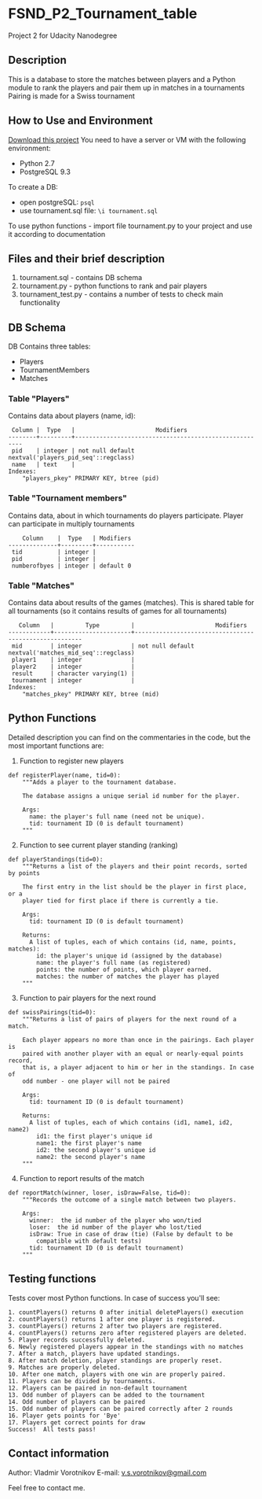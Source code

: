 # FSND_P2_Tournament_table
Project 2 for Udacity Nanodegree

## Description

This is a database to store the matches between players and a Python module to rank the players and pair them up in matches in a tournaments
Pairing is made for a Swiss tournament

## How to Use and Environment

[Download this project](https://github.com/TrueZarathustra/FSND_P2_Tournament_table)
You need to have a server or VM with the following environment:
  - Python 2.7
  - PostgreSQL 9.3

To create a DB:
 - open postgreSQL:
 ```psql```
 - use tournament.sql file:
 ```\i tournament.sql```

To use python functions - import file tournament.py to your project and use it according to documentation

## Files and their brief description
1. tournament.sql - contains DB schema
2. tournament.py - python functions to rank and pair players
3. tournament_test.py - contains a number of tests to check main functionality

## DB Schema

DB Contains three tables:
  - Players
  - TournamentMembers
  - Matches

### Table "Players"
Contains data about players (name, id):

```
 Column |  Type   |                       Modifiers
--------+---------+-------------------------------------------------------
 pid    | integer | not null default nextval('players_pid_seq'::regclass)
 name   | text    |
Indexes:
    "players_pkey" PRIMARY KEY, btree (pid)
```

### Table "Tournament members"
Contains data, about in which tournaments do players participate. 
Player can participate in multiply tournaments
```
    Column    |  Type   | Modifiers
--------------+---------+-----------
 tid          | integer |
 pid          | integer |
 numberofbyes | integer | default 0
```

### Table "Matches"
Contains data about results of the games (matches). 
This is shared table for all tournaments (so it contains results of games for all tournaments)
```
   Column   |         Type         |                       Modifiers
------------+----------------------+-------------------------------------------------------
 mid        | integer              | not null default nextval('matches_mid_seq'::regclass)
 player1    | integer              |
 player2    | integer              |
 result     | character varying(1) |
 tournament | integer              |
Indexes:
    "matches_pkey" PRIMARY KEY, btree (mid)
```

## Python Functions

Detailed description you can find on the commentaries in the code, but the most important functions are:

1) Function to register new players
```
def registerPlayer(name, tid=0):
    """Adds a player to the tournament database.

    The database assigns a unique serial id number for the player.

    Args:
      name: the player's full name (need not be unique).
      tid: tournament ID (0 is default tournament)
    """
```

2) Function to see current player standing (ranking)
```
def playerStandings(tid=0):
    """Returns a list of the players and their point records, sorted by points

    The first entry in the list should be the player in first place, or a
    player tied for first place if there is currently a tie.

    Args:
      tid: tournament ID (0 is default tournament)

    Returns:
      A list of tuples, each of which contains (id, name, points, matches):
        id: the player's unique id (assigned by the database)
        name: the player's full name (as registered)
        points: the number of points, which player earned.
        matches: the number of matches the player has played
    """
```

3) Function to pair players for the next round
```
def swissPairings(tid=0):
    """Returns a list of pairs of players for the next round of a match.

    Each player appears no more than once in the pairings. Each player is
    paired with another player with an equal or nearly-equal points record,
    that is, a player adjacent to him or her in the standings. In case of
    odd number - one player will not be paired

    Args:
      tid: tournament ID (0 is default tournament)

    Returns:
      A list of tuples, each of which contains (id1, name1, id2, name2)
        id1: the first player's unique id
        name1: the first player's name
        id2: the second player's unique id
        name2: the second player's name
    """
```

4) Function to report results of the match
```
def reportMatch(winner, loser, isDraw=False, tid=0):
    """Records the outcome of a single match between two players.

    Args:
      winner:  the id number of the player who won/tied
      loser:  the id number of the player who lost/tied
      isDraw: True in case of draw (tie) (False by default to be
        compatible with default tests)
      tid: tournament ID (0 is default tournament)
    """
```
## Testing functions

Tests cover most Python functions. In case of success you'll see:
```
1. countPlayers() returns 0 after initial deletePlayers() execution
2. countPlayers() returns 1 after one player is registered.
3. countPlayers() returns 2 after two players are registered.
4. countPlayers() returns zero after registered players are deleted.
5. Player records successfully deleted.
6. Newly registered players appear in the standings with no matches
7. After a match, players have updated standings.
8. After match deletion, player standings are properly reset.
9. Matches are properly deleted.
10. After one match, players with one win are properly paired.
11. Players can be divided by tournaments.
12. Players can be paired in non-default tournament
13. Odd number of players can be added to the tournament
14. Odd number of players can be paired
15. Odd number of players can be paired correctly after 2 rounds
16. Player gets points for 'Bye'
17. Players get correct points for draw
Success!  All tests pass!
```

## Contact information

Author: Vladmir Vorotnikov
E-mail: v.s.vorotnikov@gmail.com

Feel free to contact me.